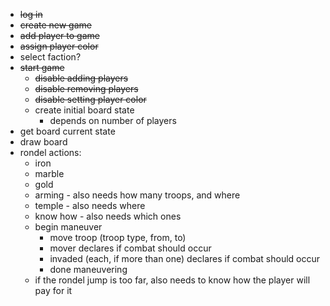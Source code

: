 * ~~log in~~
* ~~create new game~~
* ~~add player to game~~
* ~~assign player color~~
* select faction?
* ~~start game~~
  * ~~disable adding players~~
  * ~~disable removing players~~
  * ~~disable setting player color~~
  * create initial board state
    * depends on number of players
* get board current state
* draw board
* rondel actions:
  * iron
  * marble
  * gold
  * arming - also needs how many troops, and where
  * temple - also needs where
  * know how - also needs which ones
  * begin maneuver
    * move troop (troop type, from, to)
    * mover declares if combat should occur
    * invaded (each, if more than one) declares if combat should occur
    * done maneuvering
  * if the rondel jump is too far, also needs to know how the player will pay for it

